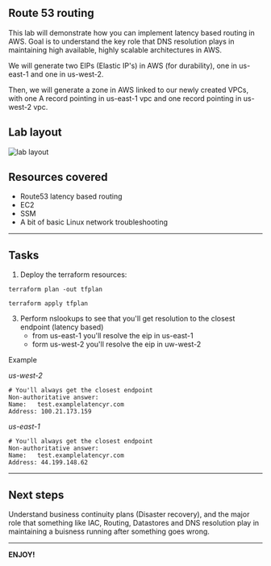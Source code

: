 ## Route 53 routing

This lab will demonstrate how you can implement latency based routing in AWS. Goal is to understand the key role that DNS resolution plays in maintaining high available, highly scalable architectures in AWS.

We will generate two EIPs (Elastic IP's) in AWS (for durability), one in us-east-1 and one in us-west-2. 

Then, we will generate a zone in AWS linked to our newly created VPCs, with one A record pointing in us-east-1 vpc and one record pointing in us-west-2 vpc.

## Lab layout

![lab layout](https://github.com/dbgoytia/sysops-training/blob/948b1af85b429727f3ad8e1f5c331bd0069e2d0d/5.networking-content-delivery/2.route-53-latency-based-routing/lab3.jpg?raw=true)

## Resources covered
* Route53 latency based routing
* EC2
* SSM
* A bit of basic Linux network troubleshooting

---

## Tasks

1. Deploy the terraform resources:

```
terraform plan -out tfplan
```

```
terraform apply tfplan
```


3. Perform nslookups to see that you'll get resolution to the closest endpoint (latency based)
    * from us-east-1 you'll resolve the eip in us-east-1
    * form us-west-2 you'll resolve the eip in uw-west-2


Example

*us-west-2*
```
# You'll always get the closest endpoint
Non-authoritative answer:
Name:   test.examplelatencyr.com
Address: 100.21.173.159
```

*us-east-1*
```
# You'll always get the closest endpoint
Non-authoritative answer:
Name:   test.examplelatencyr.com
Address: 44.199.148.62
```

--- 

## Next steps 

Understand business continuity plans (Disaster recovery), and the major role that something like IAC, Routing, Datastores and DNS resolution play in maintaining a buisness running after something goes wrong.


---- 

**ENJOY!**
